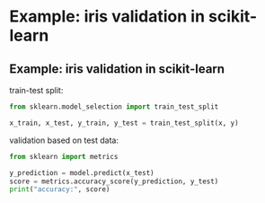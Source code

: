 # Example: iris validation in scikit-learn

## Example: iris validation in scikit-learn

train-test split:

```py
from sklearn.model_selection import train_test_split

x_train, x_test, y_train, y_test = train_test_split(x, y)
```

validation based on test data:

```py
from sklearn import metrics

y_prediction = model.predict(x_test)
score = metrics.accuracy_score(y_prediction, y_test)
print("accuracy:", score)
```
